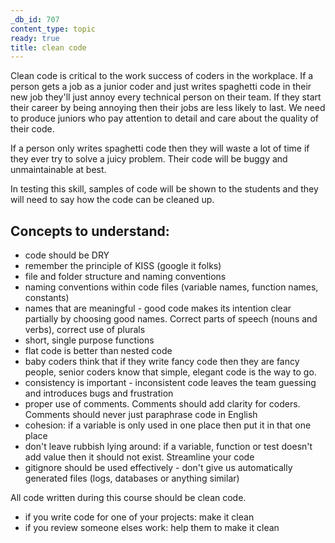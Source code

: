 ```yaml
---
_db_id: 707
content_type: topic
ready: true
title: clean code
---
```


Clean code is critical to the work success of coders in the workplace. If a person gets a job as a junior coder and just writes spaghetti code in their new job they'll just annoy every technical person on their team. If they start their career by being annoying then their jobs are less likely to last. We need to produce juniors who pay attention to detail and care about the quality of their code.

If a person only writes spaghetti code then they will waste a lot of time if they ever try to solve a juicy problem. Their code will be buggy and unmaintainable at best.

In testing this skill, samples of code will be shown to the students and they will need to say how the code can be cleaned up.

## Concepts to understand:

- code should be DRY
- remember the principle of KISS (google it folks)
- file and folder structure and naming conventions
- naming conventions within code files (variable names, function names, constants)
- names that are meaningful - good code makes its intention clear partially by choosing good names. Correct parts of speech (nouns and verbs), correct use of plurals
- short, single purpose functions
- flat code is better than nested code
- baby coders think that if they write fancy code then they are fancy people, senior coders know that simple, elegant code is the way to go.
- consistency is important - inconsistent code leaves the team guessing and introduces bugs and frustration
- proper use of comments. Comments should add clarity for coders. Comments should never just paraphrase code in English
- cohesion: if a variable is only used in one place then put it in that one place
- don't leave rubbish lying around: if a variable, function or test doesn't add value then it should not exist. Streamline your code
- gitignore should be used effectively - don't give us automatically generated files (logs, databases or anything similar)

All code written during this course should be clean code.
- if you write code for one of your projects: make it clean
- if you review someone elses work: help them to make it clean
